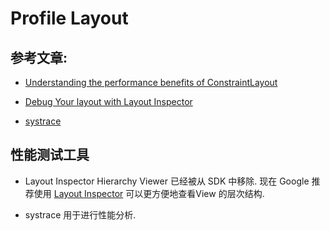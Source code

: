 # Profile Layout

## 参考文章:
- [Understanding the performance benefits of ConstraintLayout](https://android-developers.googleblog.com/2017/08/understanding-performance-benefits-of.html)

- [Debug Your layout with Layout Inspector](https://developer.android.com/studio/debug/layout-inspector)

- [systrace](https://developer.android.com/studio/command-line/systrace)

## 性能测试工具

- Layout Inspector
Hierarchy Viewer 已经被从 SDK 中移除. 现在 Google 推荐使用 [Layout Inspector](https://developer.android.com/studio/debug/layout-inspector)
可以更方便地查看View 的层次结构.

- systrace
用于进行性能分析.





